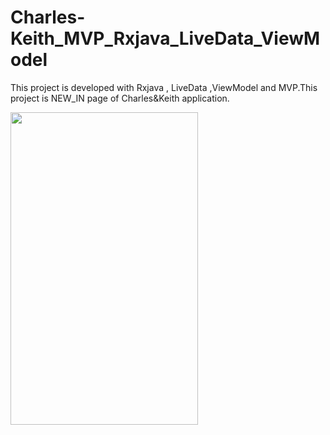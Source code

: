 # Charles-Keith_MVP_Rxjava_LiveData_ViewModel
This project is developed with Rxjava , LiveData ,ViewModel and MVP.This project is NEW_IN page of Charles&amp;Keith application.

<img  width="300" height="500" src="https://github.com/KyawKyawKhing/CharlesKeith_MVP_Rxjava_LiveData_ViewModel/blob/master/homepage.png"/>
